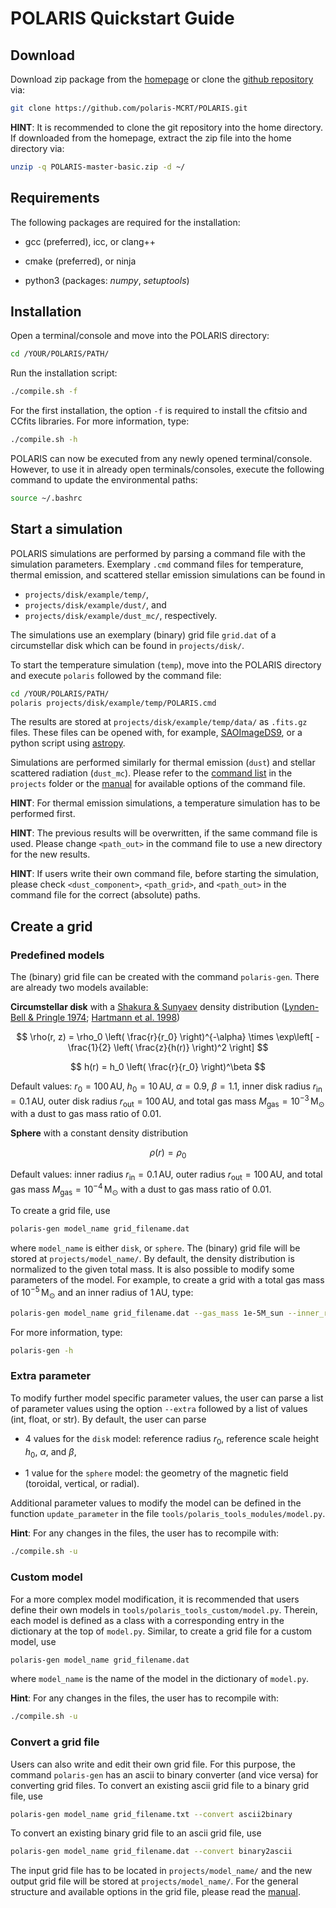 <!-- create PDF file with 'pandoc --pdf-engine=pdflatex -V "geometry=top=2.5cm, bottom=3cm, left=3cm, right=3cm" -V fontfamily=cmbright -V colorlinks --highlight-style tango QUICKSTART.md -o quickstart.pdf' -->

# POLARIS Quickstart Guide

## Download

Download zip package from the [homepage](https://portia.astrophysik.uni-kiel.de/polaris) or clone the [github repository](https://github.com/polaris-MCRT/POLARIS) via:
```bash
git clone https://github.com/polaris-MCRT/POLARIS.git
```
**HINT**: It is recommended to clone the git repository into the home directory.
If downloaded from the homepage, extract the zip file into the home directory via:
```bash
unzip -q POLARIS-master-basic.zip -d ~/
```


## Requirements

The following packages are required for the installation:

- gcc (preferred), icc, or clang++

- cmake (preferred), or ninja

- python3 (packages: *numpy*, *setuptools*)


## Installation

Open a terminal/console and move into the POLARIS directory:
```bash
cd /YOUR/POLARIS/PATH/
```

Run the installation script:
```bash
./compile.sh -f
```
For the first installation, the option `-f` is required to install the cfitsio and CCfits libraries.
For more information, type:
```bash
./compile.sh -h
```
POLARIS can now be executed from any newly opened terminal/console.
However, to use it in already open terminals/consoles, execute the following command to update the environmental paths:
```bash
source ~/.bashrc
```


## Start a simulation

POLARIS simulations are performed by parsing a command file with the simulation parameters.
Exemplary `.cmd` command files for temperature, thermal emission, and scattered stellar emission simulations can be found in

- `projects/disk/example/temp/`,
- `projects/disk/example/dust/`, and
- `projects/disk/example/dust_mc/`, respectively.

The simulations use an exemplary (binary) grid file `grid.dat` of a circumstellar disk which can be found in `projects/disk/`.

To start the temperature simulation (`temp`), move into the POLARIS directory and execute `polaris` followed by the command file:
```bash
cd /YOUR/POLARIS/PATH/
polaris projects/disk/example/temp/POLARIS.cmd
```
The results are stored at `projects/disk/example/temp/data/` as `.fits.gz` files. These files can be opened with, for example, [SAOImageDS9](https://sites.google.com/cfa.harvard.edu/saoimageds9/home), or a python script using [astropy](https://docs.astropy.org/en/stable/generated/examples/io/plot_fits-image.html).

Simulations are performed similarly for thermal emission (`dust`) and stellar scattered radiation (`dust_mc`).
Please refer to the [command list](projects/CommandList.cmd) in the `projects` folder or the [manual](manual.pdf) for available options of the command file.

**HINT**: For thermal emission simulations, a temperature simulation has to be performed first.

**HINT**: The previous results will be overwritten, if the same command file is used. Please change `<path_out>` in the command file to use a new directory for the new results.

**HINT**: If users write their own command file, before starting the simulation, please check `<dust_component>`, `<path_grid>`, and `<path_out>` in the command file for the correct (absolute) paths.

## Create a grid

### Predefined models

The (binary) grid file can be created with the command `polaris-gen`.
There are already two models available:

**Circumstellar disk** with a [Shakura & Sunyaev](https://ui.adsabs.harvard.edu/abs/1973A&A....24..337S) density distribution
([Lynden-Bell & Pringle 1974](https://ui.adsabs.harvard.edu/abs/1974MNRAS.168..603L); [Hartmann et al. 1998](https://ui.adsabs.harvard.edu/abs/1998ApJ...495..385H))

$$
\rho(r, z) = \rho_0 \left( \frac{r}{r_0} \right)^{-\alpha} \times \exp\left[ -\frac{1}{2} \left( \frac{z}{h(r)} \right)^2 \right]
$$

$$
h(r) = h_0 \left( \frac{r}{r_0} \right)^\beta
$$

Default values: $r_0 = 100\,\mathrm{AU}$, $h_0 = 10\,\mathrm{AU}$, $\alpha = 0.9$, $\beta = 1.1$, inner disk radius $r_\mathrm{in} = 0.1\,\mathrm{AU}$, outer disk radius $r_\mathrm{out} = 100\,\mathrm{AU}$, and total gas mass $M_\mathrm{gas} = 10^{-3}\,\mathrm{M_\odot}$ with a dust to gas mass ratio of 0.01.

**Sphere** with a constant density distribution

$$
\rho(r) = \rho_0
$$

Default values: inner radius $r_\mathrm{in} = 0.1\,\mathrm{AU}$, outer radius $r_\mathrm{out} = 100\,\mathrm{AU}$, and total gas mass $M_\mathrm{gas} = 10^{-4}\,\mathrm{M_\odot}$ with a dust to gas mass ratio of 0.01.

To create a grid file, use
```bash
polaris-gen model_name grid_filename.dat
```
where `model_name` is either `disk`, or `sphere`.
The (binary) grid file will be stored at `projects/model_name/`.
By default, the density distribution is normalized to the given total mass.
It is also possible to modify some parameters of the model.
For example, to create a grid with a total gas mass of $10^{-5}\,\mathrm{M_\odot}$ and an inner radius of $1\,\mathrm{AU}$, type:
```bash
polaris-gen model_name grid_filename.dat --gas_mass 1e-5M_sun --inner_radius 1AU
```
For more information, type:
```bash
polaris-gen -h
```


### Extra parameter

To modify further model specific parameter values, the user can parse a list of parameter values using the option `--extra` followed by a list of values (int, float, or str).
By default, the user can parse

- 4 values for the `disk` model: reference radius $r_0$, reference scale height $h_0$, $\alpha$, and $\beta$,

- 1 value for the `sphere` model: the geometry of the magnetic field (toroidal, vertical, or radial).

Additional parameter values to modify the model can be defined in the function `update_parameter` in the file `tools/polaris_tools_modules/model.py`.

**Hint**: For any changes in the files, the user has to recompile with:
```bash
./compile.sh -u
```


### Custom model

For a more complex model modification, it is recommended that users define their own models in `tools/polaris_tools_custom/model.py`.
Therein, each model is defined as a class with a corresponding entry in the dictionary at the top of `model.py`.
Similar, to create a grid file for a custom model, use
```bash
polaris-gen model_name grid_filename.dat
```
where `model_name` is the name of the model in the dictionary of `model.py`.

**Hint**: For any changes in the files, the user has to recompile with:
```bash
./compile.sh -u
```


### Convert a grid file

Users can also write and edit their own grid file.
For this purpose, the command `polaris-gen` has an ascii to binary converter (and vice versa) for converting grid files.
To convert an existing ascii grid file to a binary grid file, use
```bash
polaris-gen model_name grid_filename.txt --convert ascii2binary
```
To convert an existing binary grid file to an ascii grid file, use
```bash
polaris-gen model_name grid_filename.dat --convert binary2ascii
```
The input grid file has to be located in `projects/model_name/` and the new output grid file will be stored at `projects/model_name/`.
For the general structure and available options in the grid file, please read the [manual](manual.pdf).
